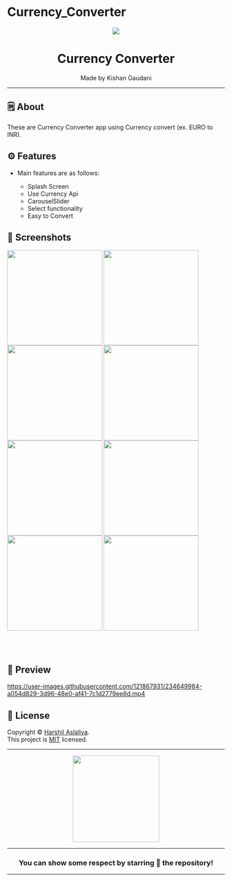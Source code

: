 # Currency_Converter

<div align="center">

<img src="https://user-images.githubusercontent.com/121867877/234800506-c3a55c5c-cd4a-4ccf-8b72-d82e4fddce1c.png">


# **Currency Converter**
Made by Kishan Gaudani

---

</div>



## 🗒 About

These are Currency Converter app using Currency convert (ex. EURO to INR).

## ⚙️ Features

- Main features are as follows:

    - Splash Screen
    - Use Currency Api
    - CarouselSlider
    - Select functionality
    - Easy to Convert   
    
## 📲 Screenshots

<img align="left" src="https://user-images.githubusercontent.com/121867877/234801636-5ecabf8e-a2eb-48ae-a2b4-77cc6ad921e0.png" width="220px">
<img align="left" src="https://user-images.githubusercontent.com/121867877/234801705-c1e4dbf9-aded-45ac-80af-ef9133ed6c1f.png" width="220px">
<img align="left" src="https://user-images.githubusercontent.com/121867877/234801749-d6f8c1ef-9c14-4dd5-a4f4-6ccfff9dd0cb.png" width="220px">
<img align="left" src="https://user-images.githubusercontent.com/121867877/234801768-25b76cbb-3c3a-40a3-b564-532311df01c3.png" width="220px">

<img src="https://user-images.githubusercontent.com/121867877/234803334-17a48eaf-e098-4ed8-9c89-012ed40375f4.png" width="220px">
<img align="left" src="https://user-images.githubusercontent.com/121867877/234803358-6c13773c-a238-4d96-a68c-dbee525553a8.png" width="220px">
<img align="left" src="https://user-images.githubusercontent.com/121867877/234803408-48ed44b5-b3f7-4e96-8241-24015fc10a95.png" width="220px">
<img src="https://user-images.githubusercontent.com/121867877/234803425-8253112a-6794-4bea-9caf-7beb278b2a26.png" width="220px">



<br><br>

## 📲 Preview

https://user-images.githubusercontent.com/121867931/234649984-a054d829-3d96-48e0-af41-7c1d2779ee8d.mp4


## 📝 License

Copyright © [Harshil Aslaliya](https://github.com/HarshilAslaliya). <br>
This project is [MIT](License.md) licensed.

---
<div align="center">

<img src="https://user-images.githubusercontent.com/121867931/234645638-c4f5dd85-3b38-4097-b479-b2a1551665ec.png" width="200px" height="200px">

---
### You can show some respect by starring 🌟 the repository!
---

</div>
